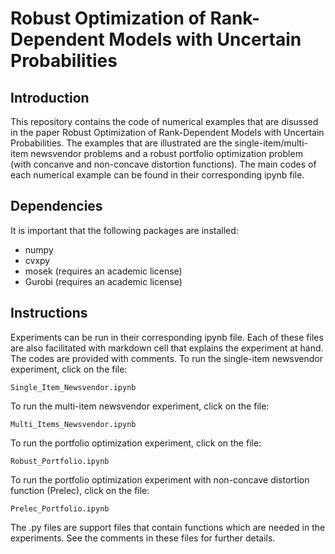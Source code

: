 # Robust Optimization of Rank-Dependent Models with Uncertain Probabilities
## Introduction
This repository contains the code of numerical examples that are disussed in the paper Robust Optimization of Rank-Dependent Models with Uncertain Probabilities. The examples that are illustrated are the single-item/multi-item newsvendor problems and a robust portfolio optimization problem (with concanve and non-concave distortion functions). The main codes of each numerical example can be found in their corresponding ipynb file. 

## Dependencies
It is important that the following packages are installed: 
+ numpy
+ cvxpy
+ mosek (requires an academic license)
+ Gurobi (requires an academic license)

## Instructions
Experiments can be run in their corresponding ipynb file. Each of these files are also facilitated with markdown cell that explains the experiment at hand. The codes are provided with comments.
To run the single-item newsvendor experiment, click on the file:
```
Single_Item_Newsvendor.ipynb
```
To run the multi-item newsvendor experiment, click on the file:
```
Multi_Items_Newsvendor.ipynb
```
To run the portfolio optimization experiment, click on the file:
```
Robust_Portfolio.ipynb
```
To run the portfolio optimization experiment with non-concave distortion function (Prelec), click on the file:
```
Prelec_Portfolio.ipynb
```
The .py files are support files that contain functions which are needed in the experiments. See the comments in these files for further details.
